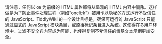 请注意，任何以 on 为前缀的 HTML 属性都将从呈现的 HTML 内容中删除。这样做是为了防止事件处理进程（例如“onclick”）被用作以隐秘的方式运行不受信任的 JavaScript。TiddlyWiki 的一个设计目标是，确保可运行的 JavaScript 只能通过显式的 JavaScript 模块条目，或原始标记条目进入系统。这使得在多用户环境中，过滤不安全的内容成为可能，也使得复制不受信任的维基文本示例更加安全。